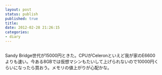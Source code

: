 ```yaml
---
layout: post
status: publish
published: true
title: 
date: 2012-02-28 21:26:15
categories:
- diary
---
```

<p style="text-align: center;"><a href="http://www.i4d.jp/blog/2012/02/ml110-g7/hp-ml110-g7-%e3%82%ad%e3%83%a3%e3%83%b3%e3%83%98%e3%82%9a%e3%83%bc%e3%83%b3%e3%82%bf%e3%82%99%e3%82%a4%e3%83%af%e3%83%9b%e3%82%99%e3%82%a6%e3%83%a2%e3%83%86%e3%82%99%e3%83%ab-6473360-ahzn-ntt-x-st/"><img class="aligncenter" title="HP ML110 G7 キャンペーン(ダイワボウモデル) 6473360-AHZN - NTT-X Store" src="http://www.i4d.jp/blog/wp-content/uploads/2012/02/HP-ML110-G7-キャンペーンダイワボウモデル-6473360-AHZN-NTT-X-Store-300x195.jpg" alt="" /></a></p>
Sandy Bridge世代が15000円ときた。CPUがCeleronといえど我が家のE6600よりも速い。今ある8GBでは仮想マシンもたいして上げられないので10000円くらいになったら買おう。メモリの値上がりが心配かな。
